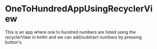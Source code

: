 # OneToHundredAppUsingRecyclerView

This is an app where one to hundred numbers are listed using the recyclerView in kotlin and we can add/subtract numbers by pressing button's.

